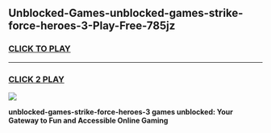 
## Unblocked-Games-unblocked-games-strike-force-heroes-3-Play-Free-785jz
<h3>
<a href="https://premium76.site?title=unblocked-games-strike-force-heroes-3&ref=21A">CLICK TO PLAY</a></h3>
<hr>

<h3>
<a href="https://premium76.site?title=unblocked-games-strike-force-heroes-3&ref=21A">CLICK 2 PLAY</a>
  
</h3>

<a href="https://premium76.site?title=unblocked-games-strike-force-heroes-3&ref=21A"><img src="https://clearcache.store/games.png"></a>


**unblocked-games-strike-force-heroes-3 games unblocked: Your Gateway to Fun and Accessible Online Gaming**

